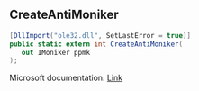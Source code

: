 ## CreateAntiMoniker

```csharp
[DllImport("ole32.dll", SetLastError = true)]
public static extern int CreateAntiMoniker(
   out IMoniker ppmk
);
```

Microsoft documentation: [Link](https://docs.microsoft.com/en-us/windows/win32/api/objbase/nf-objbase-createantimoniker)

